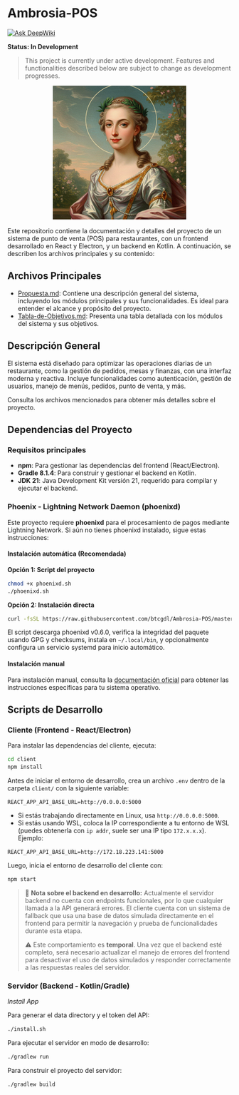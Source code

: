 # Ambrosia-POS
[![Ask DeepWiki](https://deepwiki.com/badge.svg)](https://deepwiki.com/JordyPirata/Ambrosia-POS)

**Status: In Development**

> This project is currently under active development. Features and functionalities described below are subject to change as development progresses.

<p align="center">
  <img src="imgs/Ambrosia.png" alt="Ambrosia Logo" width="300"/>
</p>

Este repositorio contiene la documentación y detalles del proyecto de un sistema de punto de venta (POS) para restaurantes, con un frontend desarrollado en React y Electron, y un backend en Kotlin. A continuación, se describen los archivos principales y su contenido:

## Archivos Principales

- [Propuesta.md](Propuesta.md): Contiene una descripción general del sistema, incluyendo los módulos principales y sus funcionalidades. Es ideal para entender el alcance y propósito del proyecto.
- [Tabla-de-Objetivos.md](Tabla-de-Objetivos.md): Presenta una tabla detallada con los módulos del sistema y sus objetivos.

## Descripción General

El sistema está diseñado para optimizar las operaciones diarias de un restaurante, como la gestión de pedidos, mesas y finanzas, con una interfaz moderna y reactiva. Incluye funcionalidades como autenticación, gestión de usuarios, manejo de menús, pedidos, punto de venta, y más.

Consulta los archivos mencionados para obtener más detalles sobre el proyecto.

## Dependencias del Proyecto

### Requisitos principales

- **npm**: Para gestionar las dependencias del frontend (React/Electron).
- **Gradle 8.1.4**: Para construir y gestionar el backend en Kotlin.
- **JDK 21**: Java Development Kit versión 21, requerido para compilar y ejecutar el backend.

### Phoenix - Lightning Network Daemon (phoenixd)

Este proyecto requiere **phoenixd** para el procesamiento de pagos mediante Lightning Network. Si aún no tienes phoenixd instalado, sigue estas instrucciones:

#### Instalación automática (Recomendada)

**Opción 1: Script del proyecto**
```bash
chmod +x phoenixd.sh
./phoenixd.sh
```

**Opción 2: Instalación directa**
```bash
curl -fsSL https://raw.githubusercontent.com/btcgdl/Ambrosia-POS/master/phoenixd.sh | bash -s -- --yes
```

El script descarga phoenixd v0.6.0, verifica la integridad del paquete usando GPG y checksums, instala en `~/.local/bin`, y opcionalmente configura un servicio systemd para inicio automático.

#### Instalación manual

Para instalación manual, consulta la [documentación oficial](https://phoenix.acinq.co/server) para obtener las instrucciones específicas para tu sistema operativo.

## Scripts de Desarrollo

### Cliente (Frontend - React/Electron)

Para instalar las dependencias del cliente, ejecuta:

```sh
cd client
npm install
```

Antes de iniciar el entorno de desarrollo, crea un archivo `.env` dentro de la carpeta `client/` con la siguiente variable:

```
REACT_APP_API_BASE_URL=http://0.0.0.0:5000
```

- Si estás trabajando directamente en Linux, usa `http://0.0.0.0:5000`.
- Si estás usando WSL, coloca la IP correspondiente a tu entorno de WSL (puedes obtenerla con `ip addr`, suele ser una IP tipo `172.x.x.x`). Ejemplo:

```
REACT_APP_API_BASE_URL=http://172.18.223.141:5000
```

Luego, inicia el entorno de desarrollo del cliente con:

```sh
npm start
```

> 🔧 **Nota sobre el backend en desarrollo:** Actualmente el servidor backend no cuenta con endpoints funcionales, por lo que cualquier llamada a la API generará errores. El cliente cuenta con un sistema de fallback que usa una base de datos simulada directamente en el frontend para permitir la navegación y prueba de funcionalidades durante esta etapa.
>
> ⚠️ Este comportamiento es **temporal**. Una vez que el backend esté completo, será necesario actualizar el manejo de errores del frontend para desactivar el uso de datos simulados y responder correctamente a las respuestas reales del servidor.

### Servidor (Backend - Kotlin/Gradle)

*Install App*

Para generar el data directory y el token del API:

```sh
./install.sh 
```

Para ejecutar el servidor en modo de desarrollo:

```sh
./gradlew run
```

Para construir el proyecto del servidor:

```sh
./gradlew build
```